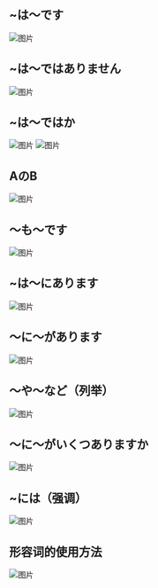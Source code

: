 ## ~は～です
![图片][def1]

## ~は～ではありません
![图片][def2]

## ~は～ではか
![图片][def3]
![图片][def4]

## AのB
![图片][def5]

## ～も～です
![图片][def6]

## ~は～にあります
![图片][def7]


## ～に～があります
![图片][def8]


## ～や～など（列举）
![图片][def9]

## ～に～がいくつありますか
![图片][def10]

## ~には（强调）
![图片][def11]

## 形容词的使用方法
![图片][def12]










[def1]: ../static/第一册/1.png
[def2]: ../static/第一册/2.png
[def3]: ../static/第一册/3.jpg
[def4]: ../static/第一册/4.jpg
[def5]: ../static/第一册/5.jpg
[def6]: ../static/第一册/6.jpg
[def7]: ../static/第一册/7.jpg
[def8]: ../static/第一册/8.jpg
[def9]: ../static/第一册/9.jpg
[def10]: ../static/第一册/10.jpg
[def11]: ../static/第一册/11.jpg
[def12]: ../static/第一册/12.jpg
[def13]: ../static/第一册/13.jpg
[def14]: ../static/第一册/14.jpg
[def15]: ../static/第一册/15.jpg
[def16]: ../static/第一册/16.jpg
[def17]: ../static/第一册/17.jpg
[def18]: ../static/第一册/18.jpg
[def19]: ../static/第一册/19.jpg
[def20]: ../static/第一册/20.jpg